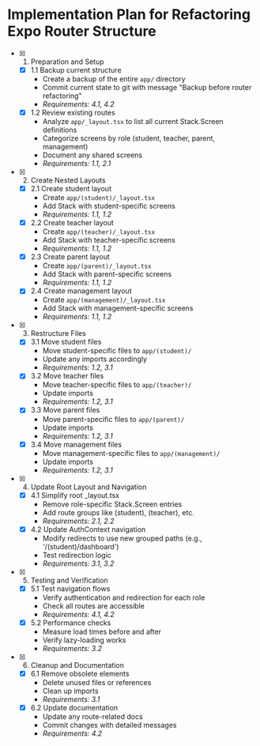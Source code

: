 # Implementation Plan for Refactoring Expo Router Structure

- [x] 1. Preparation and Setup
  - [x] 1.1 Backup current structure
    - Create a backup of the entire `app/` directory
    - Commit current state to git with message "Backup before router refactoring"
    - _Requirements: 4.1, 4.2_
  - [x] 1.2 Review existing routes
    - Analyze `app/_layout.tsx` to list all current Stack.Screen definitions
    - Categorize screens by role (student, teacher, parent, management)
    - Document any shared screens
    - _Requirements: 1.1, 2.1_

- [x] 2. Create Nested Layouts
  - [x] 2.1 Create student layout
    - Create `app/(student)/_layout.tsx`
    - Add Stack with student-specific screens
    - _Requirements: 1.1, 1.2_
  - [x] 2.2 Create teacher layout
    - Create `app/(teacher)/_layout.tsx`
    - Add Stack with teacher-specific screens
    - _Requirements: 1.1, 1.2_
  - [x] 2.3 Create parent layout
    - Create `app/(parent)/_layout.tsx`
    - Add Stack with parent-specific screens
    - _Requirements: 1.1, 1.2_
  - [x] 2.4 Create management layout
    - Create `app/(management)/_layout.tsx`
    - Add Stack with management-specific screens
    - _Requirements: 1.1, 1.2_

- [x] 3. Restructure Files
  - [x] 3.1 Move student files
    - Move student-specific files to `app/(student)/`
    - Update any imports accordingly
    - _Requirements: 1.2, 3.1_
  - [x] 3.2 Move teacher files
    - Move teacher-specific files to `app/(teacher)/`
    - Update imports
    - _Requirements: 1.2, 3.1_
  - [x] 3.3 Move parent files
    - Move parent-specific files to `app/(parent)/`
    - Update imports
    - _Requirements: 1.2, 3.1_
  - [x] 3.4 Move management files
    - Move management-specific files to `app/(management)/`
    - Update imports
    - _Requirements: 1.2, 3.1_

- [x] 4. Update Root Layout and Navigation
  - [x] 4.1 Simplify root _layout.tsx
    - Remove role-specific Stack.Screen entries
    - Add route groups like (student), (teacher), etc.
    - _Requirements: 2.1, 2.2_
  - [x] 4.2 Update AuthContext navigation
    - Modify redirects to use new grouped paths (e.g., '/(student)/dashboard')
    - Test redirection logic
    - _Requirements: 3.1, 3.2_

- [x] 5. Testing and Verification
  - [x] 5.1 Test navigation flows
    - Verify authentication and redirection for each role
    - Check all routes are accessible
    - _Requirements: 4.1, 4.2_
  - [x] 5.2 Performance checks
    - Measure load times before and after
    - Verify lazy-loading works
    - _Requirements: 3.2_

- [x] 6. Cleanup and Documentation
  - [x] 6.1 Remove obsolete elements
    - Delete unused files or references
    - Clean up imports
    - _Requirements: 3.1_
  - [x] 6.2 Update documentation
    - Update any route-related docs
    - Commit changes with detailed messages
    - _Requirements: 4.2_